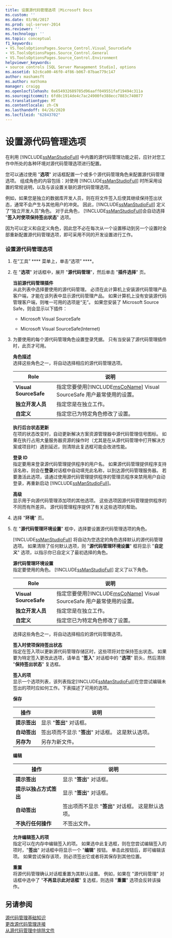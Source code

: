 ```yaml
---
title: 设置源代码管理选项 |Microsoft Docs
ms.custom: ''
ms.date: 03/06/2017
ms.prod: sql-server-2014
ms.reviewer: ''
ms.technology: ''
ms.topic: conceptual
f1_keywords:
- VS.ToolsOptionsPages.Source_Control.Visual_SourceSafe
- VS.ToolsOptionsPages.Source_Control.General
- VS.ToolsOptionsPages.Source_Control.Environment
helpviewer_keywords:
- source controls [SQL Server Management Studio], options
ms.assetid: b2c6ca00-46f0-4f86-b067-07bae779c147
author: mashamsft
ms.author: mathoma
manager: craigg
ms.openlocfilehash: 0a654932689785d96aaff049551faf19494c311a
ms.sourcegitcommit: 6fd8c1914de4c7ac24900fe388ecc7883c740077
ms.translationtype: MT
ms.contentlocale: zh-CN
ms.lasthandoff: 04/26/2020
ms.locfileid: "62843702"
---
```

# <a name="set-source-control-options"></a>设置源代码管理选项
  在利用 [!INCLUDE[ssManStudioFull](../includes/ssmanstudiofull-md.md)] 中内置的源代码管理功能之前，应针对您工作中所处的各种环境对源代码管理选项进行配置。  
  
 您可以通过使用 "**选项**" 对话框配置一个或多个源代码管理角色来配置源代码管理选项。 组成角色的内容包括：对使用 [!INCLUDE[ssManStudioFull](../includes/ssmanstudiofull-md.md)] 时所采用设置的常规说明，以及与该设置关联的源代码管理选项。  
  
 例如，如果您是独立的数据库开发人员，则在将文件签入后使其继续保持签出状态，通常不会产生与其他用户的冲突。 因此，[!INCLUDE[ssManStudioFull](../includes/ssmanstudiofull-md.md)] 定义了“独立开发人员”角色。 对于此角色， [!INCLUDE[ssManStudioFull](../includes/ssmanstudiofull-md.md)]会自动选择 "**签入时使项保持签出状态**" 选项。  
  
 因为可以定义和自定义角色，因此您不必在每次从一个设置移动到另一个设置时全部重新配置源代码管理选项，即可采用不同的开发设置进行工作。  
  
### <a name="to-set-source-control-options"></a>设置源代码管理选项  
  
1.  在“工具” **** 菜单上，单击“选项” ****。  
  
2.  在 "**选项**" 对话框中，展开 "**源代码管理**"，然后单击 "**插件选择**" 页。  
  
     **当前源代码管理插件**  
     从此列表中选择要使用的源代码管理。 必须在此计算机上安装源代码管理产品客户端，才能在该列表中显示源代码管理产品。 如果计算机上没有安装源代码管理客户端，则唯一可用的选项是“无”。 如果您安装了 Microsoft Source Safe，则会显示以下插件：  
  
    -   Microsoft Visual SourceSafe  
  
    -   Microsoft Visual SourceSafe(Internet)  
  
3.  为要使用的每个源代码管理角色设置登录凭据。 只有当安装了源代码管理插件时，此页才可用。  
  
     **角色描述**  
     选择这些角色之一，将自动选择相应的源代码管理选项。  
  
    |Role|说明|  
    |----------|-----------------|  
    |**Visual SourceSafe**|指定您要使用[!INCLUDE[msCoName](../includes/msconame-md.md)] Visual SourceSafe 用户最常使用的设置。|  
    |**独立开发人员**|指定您是在独立工作。|  
    |**自定义**|指定您已为特定角色修改了设置。|  
  
     **执行后台状态更新**  
     在项的状态改变时，自动更新解决方案资源管理器中源代码管理信号图标。 如果在执行占用大量服务器资源的操作时（尤其是在从源代码管理中打开解决方案或项目时）遇到延迟，则清除此复选框可能会改进性能。  
  
     **登录 ID**  
     指定要用来登录源代码管理提供程序的用户名。 如果源代码管理提供程序支持该名称，则会在**登录**对话框中自动填充此名称，以到达源代码管理服务器。 若要激活此选项，请通过使用源代码管理提供程序的管理员程序来禁用用户自动登录，再重新启动 [!INCLUDE[ssManStudioFull](../includes/ssmanstudiofull-md.md)]。  
  
     **高级**  
     显示用于向源代码管理添加项的其他选项。 这些选项因源代码管理提供程序的不同而有所差异。 源代码管理程序提供了有关这些选项的帮助。  
  
4.  选择 "**环境**" 页。  
  
5.  在 "**源代码管理环境设置**" 框中，选择要设置源代码管理选项的角色。  
  
     [!INCLUDE[ssManStudioFull](../includes/ssmanstudiofull-md.md)] 将自动为您选定的角色选择默认的源代码管理选项。 如果清除了任何默认选项，则 "**源代码管理环境设置**" 框将显示 "**自定义**" 选项，以指示你已自定义了最初选择的角色。  
  
     **源代码管理环境设置**  
     指定要使用的角色。 [!INCLUDE[ssManStudioFull](../includes/ssmanstudiofull-md.md)] 定义了以下角色。  
  
    |Role|说明|  
    |----------|-----------------|  
    |**Visual SourceSafe**|指定您要使用[!INCLUDE[msCoName](../includes/msconame-md.md)] Visual SourceSafe 用户最常使用的设置。|  
    |**独立开发人员**|指定您是在独立工作。|  
    |**自定义**|指定您已为特定角色修改了设置。|  
  
     选择这些角色之一，将自动选择相应的源代码管理选项。  
  
     **签入时使项保持签出状态**  
     指定在签入项以更新源代码管理存储区时，这些项将对您保持签出状态。 如果要为特定签入更改此选项，请单击 "**签入**" 对话框中的 "**选项**" 箭头，然后清除 "**保持签出状态**" 复选框。  
  
     **签入的项**  
     显示一个选项列表，该列表指定[!INCLUDE[ssManStudioFull](../includes/ssmanstudiofull-md.md)]在您尝试编辑未签出的项时应如何工作。下表描述了可用的选项。  
  
     **保存**  
  
    |操作|说明|  
    |------------|-----------------|  
    |**提示签出**|显示 "**签出**" 对话框。|  
    |**自动签出**|签出项而不显示 "**签出**" 对话框。 这是默认选项。|  
    |**另存为**|另存为新文件。|  
  
     **编辑**  
  
    |操作|说明|  
    |------------|-----------------|  
    |**提示签出**|显示 "**签出**" 对话框。|  
    |**提示以独占方式签出**|显示 "**签出**" 对话框。|  
    |**自动签出**|签出项而不显示 "**签出**" 对话框。 这是默认选项。|  
    |**不执行任何操作**|不签出文件。|  
  
     **允许编辑签入的项**  
     指定可以在内存中编辑签入的项。 如果选中此复选框，则在您尝试编辑签入的项时，"**签出**" 对话框中将显示一个 "**编辑**" 按钮。 单击此按钮后，即可编辑该项。 如果尝试保存该项，则必须签出它或者将其保存到其他位置。  
  
     **重置**  
     将源代码管理确认对话框重置为其默认设置。 例如，如果在 "源代码管理" 对话框中选中了 "**不再显示此对话框**" 复选框，则选择 "**重置**" 选项会反转该操作。  
  
## <a name="see-also"></a>另请参阅  
 [源代码管理基础知识](../../2014/database-engine/source-control-basics.md)   
 [更改源代码管理连接](../../2014/database-engine/change-source-control-connections.md)   
 [从源代码管理中排除文件](../../2014/database-engine/exclude-files-from-source-control.md)  
  
  

